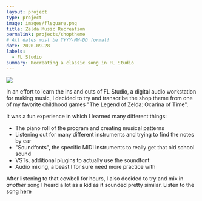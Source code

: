 ```yaml
---
layout: project
type: project
image: images/flsquare.png
title: Zelda Music Recreation
permalink: projects/shoptheme
# All dates must be YYYY-MM-DD format!
date: 2020-09-28
labels:
  - FL Studio
summary: Recreating a classic song in FL Studio
---
```


<img class="ui image" src="{{ site.baseurl }}/images/zeldafl.png">

In an effort to learn the ins and outs of FL Studio, a digital audio workstation for making music, I decided to try and transcribe the shop theme from one of my favorite childhood games "The Legend of Zelda: Ocarina of Time".

It was a fun experience in which I learned many different things:

<ul>
  <li>The piano roll of the program and creating musical patterns</li>
  <li>Listening out for many different instruments and trying to find the notes by ear</li>
  <li>"Soundfonts", the specific MIDI instruments to really get that old school sound</li>
  <li>VSTs, additional plugins to actually use the soundfont</li>
  <li>Audio mixing, a beast I for sure need more practice with</li>
</ul>

After listening to that cowbell for hours, I also decided to try and mix in *another* song I heard a lot as a kid as it sounded pretty similar.
Listen to the song <a href="https://soundcloud.com/user-32744041/george-lopez-shop-theme">here</a>

